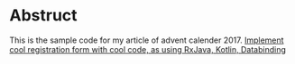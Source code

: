 # Abstruct 

This is the sample code for my article of advent calender 2017.
[Implement cool registration form with cool code, as using RxJava, Kotlin, Databinding](https://developers.eure.jp/tech/android_cool_form)
